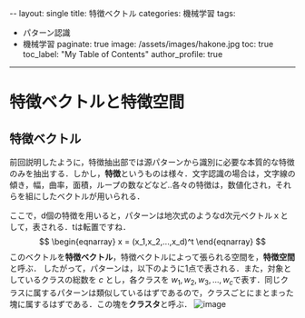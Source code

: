 --
layout: single
title: 特徴ベクトル
categories: 機械学習
tags:
 - パターン認識
 - 機械学習
paginate: true
image: /assets/images/hakone.jpg
toc: true
toc_label: "My Table of Contents"
author_profile: true
---

# 特徴ベクトルと特徴空間
## 特徴ベクトル
前回説明したように，特徴抽出部では源パターンから識別に必要な本質的な特徴のみを抽出する．しかし，**特徴**というものは様々．文字認識の場合は，文字線の傾き，幅，曲率，面積，ループの数などなど..各々の特徴は，数値化され，それらを組にしたベクトルが用いられる．

ここで，d個の特徴を用いると，パターンは地次式のようなd次元ベクトルｘとして，表される．tは転置ですね．
$$
\begin{eqnarray}
x = (x_1,x_2,...,x_d)^t
\end{eqnarray}
$$
このベクトルを**特徴ベクトル**，特徴ベクトルによって張られる空間を，**特徴空間**と呼ぶ．
したがって，パターンは，以下のように1点で表される．また，対象としているクラスの総数を _c_ とし，各クラスを
$w_1,w_2,w_3,...,w_c$で表す．同じクラスに属するパターンは類似しているはずであるので，クラスごとにまとまった塊に属するはずである．この塊を**クラスタ**と呼ぶ．
![image](https://mytheta.github.io/blog/assets/images/vector.png)
